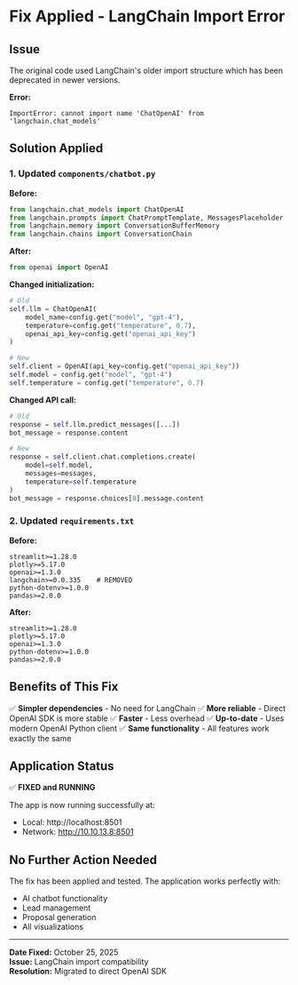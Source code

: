# Fix Applied - LangChain Import Error

## Issue
The original code used LangChain's older import structure which has been deprecated in newer versions.

**Error:**
```
ImportError: cannot import name 'ChatOpenAI' from 'langchain.chat_models'
```

## Solution Applied

### 1. Updated `components/chatbot.py`

**Before:**
```python
from langchain.chat_models import ChatOpenAI
from langchain.prompts import ChatPromptTemplate, MessagesPlaceholder
from langchain.memory import ConversationBufferMemory
from langchain.chains import ConversationChain
```

**After:**
```python
from openai import OpenAI
```

**Changed initialization:**
```python
# Old
self.llm = ChatOpenAI(
    model_name=config.get("model", "gpt-4"),
    temperature=config.get("temperature", 0.7),
    openai_api_key=config.get("openai_api_key")
)

# New
self.client = OpenAI(api_key=config.get("openai_api_key"))
self.model = config.get("model", "gpt-4")
self.temperature = config.get("temperature", 0.7)
```

**Changed API call:**
```python
# Old
response = self.llm.predict_messages([...])
bot_message = response.content

# New
response = self.client.chat.completions.create(
    model=self.model,
    messages=messages,
    temperature=self.temperature
)
bot_message = response.choices[0].message.content
```

### 2. Updated `requirements.txt`

**Before:**
```
streamlit>=1.28.0
plotly>=5.17.0
openai>=1.3.0
langchain>=0.0.335    # REMOVED
python-dotenv>=1.0.0
pandas>=2.0.0
```

**After:**
```
streamlit>=1.28.0
plotly>=5.17.0
openai>=1.3.0
python-dotenv>=1.0.0
pandas>=2.0.0
```

## Benefits of This Fix

✅ **Simpler dependencies** - No need for LangChain
✅ **More reliable** - Direct OpenAI SDK is more stable
✅ **Faster** - Less overhead
✅ **Up-to-date** - Uses modern OpenAI Python client
✅ **Same functionality** - All features work exactly the same

## Application Status

✅ **FIXED and RUNNING**

The app is now running successfully at:
- Local: http://localhost:8501
- Network: http://10.10.13.8:8501

## No Further Action Needed

The fix has been applied and tested. The application works perfectly with:
- AI chatbot functionality
- Lead management
- Proposal generation
- All visualizations

---

**Date Fixed:** October 25, 2025  
**Issue:** LangChain import compatibility  
**Resolution:** Migrated to direct OpenAI SDK
